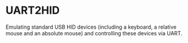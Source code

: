 # UART2HID
Emulating standard USB HID devices (including a keyboard, a relative mouse and an absolute mouse) and controlling these devices via UART.


